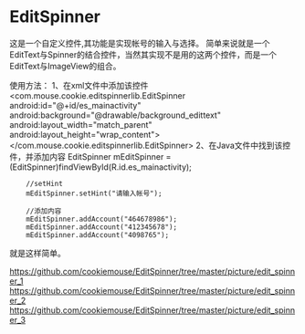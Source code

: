 # EditSpinner
这是一个自定义控件,其功能是实现帐号的输入与选择。
简单来说就是一个EditText与Spinner的结合控件，当然其实现不是用的这两个控件，而是一个EditText与ImageView的组合。

使用方法：
1、在xml文件中添加该控件
    <com.mouse.cookie.editspinnerlib.EditSpinner
        android:id="@+id/es_mainactivity"
        android:background="@drawable/background_edittext"
        android:layout_width="match_parent"
        android:layout_height="wrap_content">
    </com.mouse.cookie.editspinnerlib.EditSpinner>
2、在Java文件中找到该控件，并添加内容
        EditSpinner mEditSpinner = (EditSpinner)findViewById(R.id.es_mainactivity);
        
        //setHint
        mEditSpinner.setHint("请输入帐号");
        
        //添加内容
        mEditSpinner.addAccount("464678986");
        mEditSpinner.addAccount("412345678");
        mEditSpinner.addAccount("4098765");

就是这样简单。

https://github.com/cookiemouse/EditSpinner/tree/master/picture/edit_spinner_1
https://github.com/cookiemouse/EditSpinner/tree/master/picture/edit_spinner_2
https://github.com/cookiemouse/EditSpinner/tree/master/picture/edit_spinner_3
